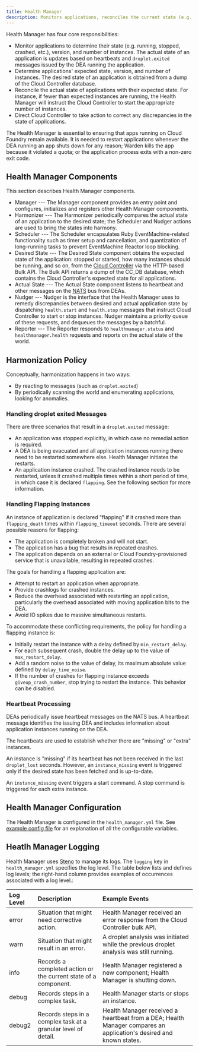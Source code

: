 ```yaml
---
title: Health Manager
description: Monitors applications, reconciles the current state (e.g. running, stopped, crashed) and expected state, and directs Cloud Controller to take action if they disagree.
---
```


Health Manager has four core responsibilities:

* Monitor applications to determine their state (e.g. running, stopped, crashed, etc.), version, and number of instances. The actual state of an application is updates  based on heartbeats and `droplet.exited` messages issued by the DEA running the application.
* Determine applications' expected state, version, and number of instances. The desired state of an application is obtained from a dump of the Cloud Controller database.
* Reconcile the actual state of applications with their expected state. For instance, if fewer than expected instances are running, the Health Manager will instruct the Cloud Controller to start the appropriate number of instances.
* Direct Cloud Controller to take action to correct any discrepancies in the state of applications.

The Health Manager is essential to ensuring that apps running on Cloud Foundry remain available. It is needed to restart applications whenever the DEA running an app shuts down for any reason; Warden kills the app because it violated a quota; or the application process exits with a non-zero exit code.

## <a id='components'></a>Health Manager Components ##

This section describes Health Manager components.

* Manager --- The Manager component provides an entry point and configures, initializes and registers other Health Manager components.
* Harmonizer --- The Harmonizer periodically compares the actual state of an application to the desired state; the Scheduler and Nudger actions are used to bring the states into harmony.
* Scheduler --- The Scheduler encapsulates Ruby EventMachine-related functionality such as timer setup and cancellation, and quantization of long-running tasks to prevent EventMachine Reactor loop blocking.
* Desired State --- The Desired State component obtains the expected state of the application: stopped or started, how many instances should be running, and so on, from the [Cloud Controller](./cloud-controller.html) via the HTTP-based Bulk API. The Bulk API returns a dump of the CC_DB database, which contains the Cloud Controller's expected state for all applications.
* Actual State --- The Actual State component listens to heartbeat and other messages on the [NATS](./messaging-nats.html) bus from DEAs.
* Nudger --- Nudger is the interface that the Health Manager uses to remedy discrepancies between desired and actual application state by dispatching `health.start` and `health.stop` messages that instruct Cloud Controller to start or stop instances. Nudger maintains a priority queue of these requests, and dequeues the messages by a batchful.
* Reporter --- The Reporter responds to `healthmanager.status` and `healthmanager.health` requests and reports on the actual state of the world.


## <a id='harmonization'></a>Harmonization Policy ###

Conceptually, harmonization happens in two ways:

- By reacting to messages (such as `droplet.exited`)
- By periodically scanning the world and enumerating applications, looking for anomalies.

### <a id='droplet-exited'></a>Handling droplet exited Messages ###

There are three scenarios that result in a `droplet.exited` message:

- An  application was stopped explicitly, in which case no remedial action is required.
- A DEA is being evacuated and all application instances running there need to be restarted somewhere else. Health Manager initiates the restarts.
- An application instance crashed. The crashed instance needs to be restarted, unless it crashed multiple times within a short period of time, in which case it is declared `flapping`. See the following section for more information.

### <a id='flapping-instances'></a>Handling Flapping Instances ###

An instance of application is declared "flapping" if it crashed more than `flapping_death` times within `flapping_timeout` seconds. There are several possible reasons for flapping:

- The application is completely broken and will not start.
- The application has a bug that results in repeated crashes.
- The application depends on an external or Cloud Foundry-provisioned service that is unavailable, resulting in repeated crashes.

The goals for handling a flapping application are:

- Attempt to restart an application when appropriate.
- Provide crashlogs for crashed instances.
- Reduce the overhead associated with restarting an application, particularly the overhead associated with moving application bits to the DEA.
- Avoid IO spikes due to massive simultaneous restarts.

To accommodate these conflicting requirements, the policy for handling a flapping instance is:

- Initially restart the instance with a delay defined by `min_restart_delay`.
- For each subsequent crash, double the delay up to the value of `max_restart_delay`.
- Add a random noise to the value of delay, its maximum absolute value defined by `delay_time_noise`.
- If the number of crashes for flapping instance exceeds `giveup_crash_number`, stop trying to restart the instance. This behavior can be disabled.

### <a id='heartbeat-processing'></a>Heartbeat Processing ###

DEAs periodically issue heartbeat messages on the NATS bus. A heartbeat message identifies the issuing DEA and includes information about application instances running on the DEA.

The heartbeats are used to establish whether there are "missing" or "extra" instances.

An instance is "missing" if its heartbeat has not been received in the last `droplet_lost` seconds. However, an `instance_missing` event is triggered only if the desired state has been fetched and is up-to-date.

An `instance_missing` event triggers a start command. A stop command is triggered for each extra instance.


## <a id='configuration'></a>Health Manager Configuration ##

The Health Manager is configured in the `health_manager.yml` file. See [example config file](https://github.com/cloudfoundry/health_manager/blob/master/config/health_manager.yml) for an explanation of all the configurable variables.

## <a id='logging'></a>Heatlh Manager Logging ##

Health Manager uses [Steno](http://github.com/cloudfoundry/steno) to manage its logs. The `logging` key in `health_manager.yml` specifies the log level. The table below lists and defines log levels; the right-hand column provides examples of occurrences associated with a log level.:

| Log Level| Description  | Example Events |
| :-------- | :---------- |:---------- |
|error |Situation that might need corrective action.  |Health Manager received an error response from the Cloud Controller bulk API. |
|warn |Situation that might result in an error.| A droplet analysis was initiated while the previous droplet analysis was still running.|
|info |Records a completed action or the current state of a component. |Health Manager registered a new component; Health Manager is shutting down. |
|debug |Records steps in a complex task. |Health Manager starts or stops an instance.  |
|debug2 |Records steps in a complex task at a granular level of detail. |Health Manager received a heartbeat from a DEA; Health Manager compares an application's desired and known states. |

